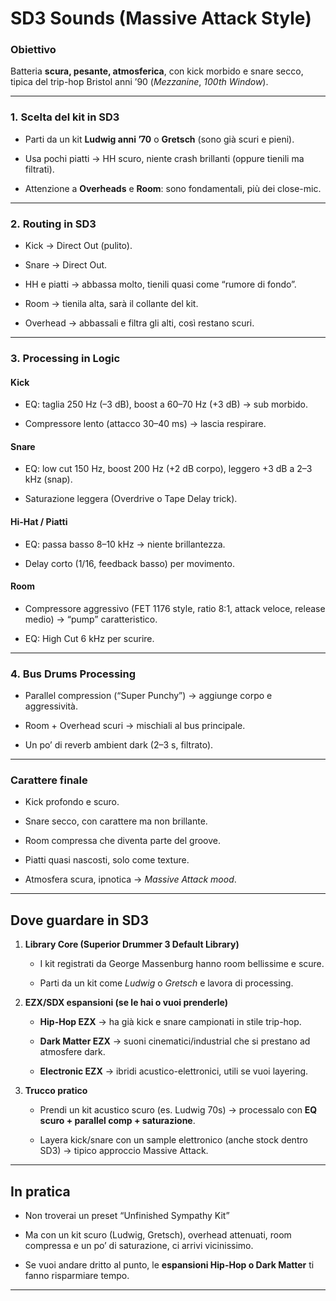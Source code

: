 # SD3 Sounds (Massive Attack Style)


### Obiettivo

Batteria **scura, pesante, atmosferica**, con kick morbido e snare secco, tipica del trip-hop Bristol anni ’90 (_Mezzanine_, _100th Window_).

---

### 1. **Scelta del kit in SD3**

- Parti da un kit **Ludwig anni ’70** o **Gretsch** (sono già scuri e pieni).
    
- Usa pochi piatti → HH scuro, niente crash brillanti (oppure tienili ma filtrati).
    
- Attenzione a **Overheads** e **Room**: sono fondamentali, più dei close-mic.
    

---

### 2. **Routing in SD3**

- Kick → Direct Out (pulito).
    
- Snare → Direct Out.
    
- HH e piatti → abbassa molto, tienili quasi come “rumore di fondo”.
    
- Room → tienila alta, sarà il collante del kit.
    
- Overhead → abbassali e filtra gli alti, così restano scuri.
    

---

### 3. **Processing in Logic**

#### Kick

- EQ: taglia 250 Hz (–3 dB), boost a 60–70 Hz (+3 dB) → sub morbido.
    
- Compressore lento (attacco 30–40 ms) → lascia respirare.
    

#### Snare

- EQ: low cut 150 Hz, boost 200 Hz (+2 dB corpo), leggero +3 dB a 2–3 kHz (snap).
    
- Saturazione leggera (Overdrive o Tape Delay trick).
    

#### Hi-Hat / Piatti

- EQ: passa basso 8–10 kHz → niente brillantezza.
    
- Delay corto (1/16, feedback basso) per movimento.
    

#### Room

- Compressore aggressivo (FET 1176 style, ratio 8:1, attack veloce, release medio) → “pump” caratteristico.
    
- EQ: High Cut 6 kHz per scurire.
    

---

### 4. **Bus Drums Processing**

- Parallel compression (“Super Punchy”) → aggiunge corpo e aggressività.
    
- Room + Overhead scuri → mischiali al bus principale.
    
- Un po’ di reverb ambient dark (2–3 s, filtrato).
    

---

### Carattere finale

- Kick profondo e scuro.
    
- Snare secco, con carattere ma non brillante.
    
- Room compressa che diventa parte del groove.
    
- Piatti quasi nascosti, solo come texture.
    
- Atmosfera scura, ipnotica → _Massive Attack mood_.
    

---


## Dove guardare in SD3

1. **Library Core (Superior Drummer 3 Default Library)**
    
    - I kit registrati da George Massenburg hanno room bellissime e scure.
        
    - Parti da un kit come _Ludwig_ o _Gretsch_ e lavora di processing.
        
2. **EZX/SDX espansioni (se le hai o vuoi prenderle)**
    
    - **Hip-Hop EZX** → ha già kick e snare campionati in stile trip-hop.
        
    - **Dark Matter EZX** → suoni cinematici/industrial che si prestano ad atmosfere dark.
        
    - **Electronic EZX** → ibridi acustico-elettronici, utili se vuoi layering.
        
3. **Trucco pratico**
    
    - Prendi un kit acustico scuro (es. Ludwig 70s) → processalo con **EQ scuro + parallel comp + saturazione**.
        
    - Layera kick/snare con un sample elettronico (anche stock dentro SD3) → tipico approccio Massive Attack.
        

---

## In pratica

- Non troverai un preset “Unfinished Sympathy Kit”
    
- Ma con un kit scuro (Ludwig, Gretsch), overhead attenuati, room compressa e un po’ di saturazione, ci arrivi vicinissimo.
    
- Se vuoi andare dritto al punto, le **espansioni Hip-Hop o Dark Matter** ti fanno risparmiare tempo.

---